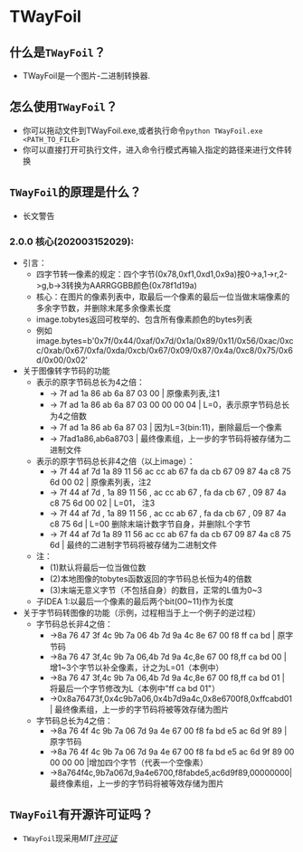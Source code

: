 # TWayFoil

## 什么是`TWayFoil`？
* TWayFoil是一个图片-二进制转换器.

## 怎么使用`TWayFoil`？
* 你可以拖动文件到TWayFoil.exe,或者执行命令`python TWayFoil.exe <PATH_TO_FILE>`
* 你可以直接打开可执行文件，进入命令行模式再输入指定的路径来进行文件转换

## `TWayFoil`的原理是什么？
* 长文警告
### 2.0.0 核心(202003152029):
* 引言：
    * 四字节转一像素的规定：四个字节(0x78,0xf1,0xd1,0x9a)按0->a,1->r,2->g,b->3转换为AARRGGBB颜色(0x78f1d19a)
    * 核心：在图片的像素列表中，取最后一个像素的最后一位当做末端像素的多余字节数，并删除末尾多余像素长度
    * image.tobytes返回可枚举的、包含所有像素颜色的bytes列表
    * 例如image.bytes=b'0x7f/0x44/0xaf/0x7d/0x1a/0x89/0x11/0x56/0xac/0xcc/0xab/0x67/0xfa/0xda/0xcb/0x67/0x09/0x87/0x4a/0xc8/0x75/0x6d/0x00/0x02'
* 关于图像转字节码的功能
    * 表示的原字节码总长为4之倍：
        * -> 7f ad 1a 86 ab 6a 87 03 00 | 原像素列表,注1
        * -> 7f ad 1a 86 ab 6a 87 03 00 00 00 04 | L=0，表示原字节码总长为4之倍数
        * -> 7f ad 1a 86 ab 6a 87 03 | 因为L=3(bin:11)，删除最后一个像素
        * -> 7fad1a86,ab6a8703 | 最终像素组，上一步的字节码将被存储为二进制文件
    * 表示的原字节码总长非4之倍（以上image）：
        * -> 7f 44 af 7d 1a 89 11 56 ac cc ab 67 fa da cb 67 09 87 4a c8 75 6d 00 02 | 原像素列表，注2
        * -> 7f 44 af 7d , 1a 89 11 56 , ac cc ab 67 , fa da cb 67 , 09 87 4a c8 75 6d 00 02 | L=01， 注3
        * -> 7f 44 af 7d , 1a 89 11 56 , ac cc ab 67 , fa da cb 67 , 09 87 4a c8 75 6d | L=00 删除末端计数字节自身，并删除L个字节
        * -> 7f 44 af 7d 1a 89 11 56 ac cc ab 67 fa da cb 67 09 87 4a c8 75 6d | 最终的二进制字节码将被存储为二进制文件
    * 注： 
        * (1)默认将最后一位当做位数
        * (2)本地图像的tobytes函数返回的字节码总长恒为4的倍数
        * (3)末端无意义字节（不包括自身）的数目，正常的L值为0~3
    * 子IDEA 1:以最后一个像素的最后两个bit(00~11)作为长度
* 关于字节码转图像的功能（示例，过程相当于上一个例子的逆过程）
    * 字节码总长非4之倍：
        * ->8a 76 47 3f 4c 9b 7a 06 4b 7d 9a 4c 8e 67 00 f8 ff ca bd | 原字节码
        * ->8a 76 47 3f,4c 9b 7a 06,4b 7d 9a 4c,8e 67 00 f8,ff ca bd 00 | 增1~3个字节以补全像素，计之为L=01（本例中）
        * ->8a 76 47 3f,4c 9b 7a 06,4b 7d 9a 4c,8e 67 00 f8,ff ca bd 01 | 将最后一个字节修改为L（本例中"ff ca bd 01"）
        * ->0x8a76473f,0x4c9b7a06,0x4b7d9a4c,0x8e6700f8,0xffcabd01 | 最终像素组，上一步的字节码将被等效存储为图片
    * 字节码总长为4之倍：
        * ->8a 76 4f 4c 9b 7a 06 7d 9a 4e 67 00 f8 fa bd e5 ac 6d 9f 89 | 原字节码
        * ->8a 76 4f 4c 9b 7a 06 7d 9a 4e 67 00 f8 fa bd e5 ac 6d 9f 89 00 00 00 00 |增加四个字节（代表一个空像素）
        * ->8a764f4c,9b7a067d,9a4e6700,f8fabde5,ac6d9f89,00000000| 最终像素组，上一步的字节码将被等效存储为图片

## `TWayFoil`有开源许可证吗？
* `TWayFoil`现采用*MIT[许可证](LICENCE)*
